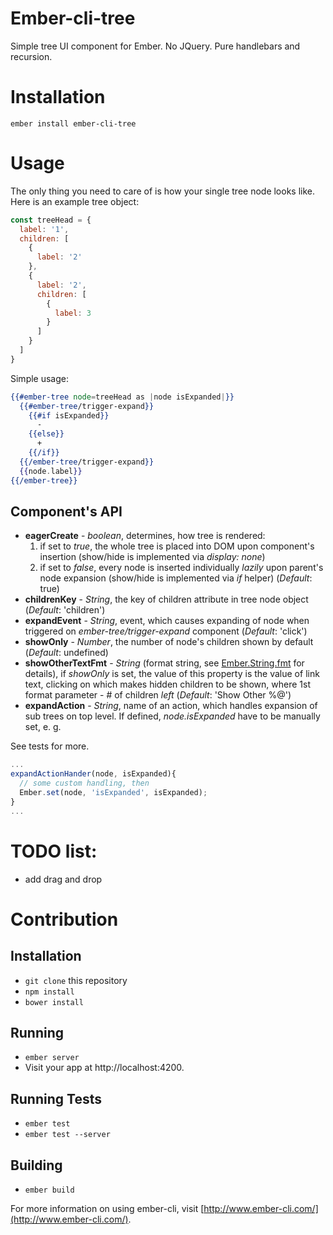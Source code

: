 # Ember-cli-tree

Simple tree UI component for Ember. No JQuery. Pure handlebars and recursion.

# Installation

```
ember install ember-cli-tree
```

# Usage

The only thing you need to care of is how your single tree node looks like.
Here is an example tree object:

```javascript
const treeHead = {
  label: '1',
  children: [
    {
      label: '2'
    },
    {
      label: '2',
      children: [
        {
          label: 3
        }
      ]
    }
  ]
}
```
Simple usage:
```handlebars
{{#ember-tree node=treeHead as |node isExpanded|}}
  {{#ember-tree/trigger-expand}}
    {{#if isExpanded}}
      -
    {{else}}
      +
    {{/if}}
  {{/ember-tree/trigger-expand}}
  {{node.label}}
{{/ember-tree}}
```

## Component's API
* **eagerCreate** - _boolean_, determines, how tree is rendered:
  1. if set to _true_, the whole tree is placed into DOM upon component's
insertion (show/hide is implemented via _display: none_)
  2. if set to _false_, every node is inserted individually _lazily_ upon
parent's node expansion (show/hide is implemented via _if_ helper)
(_Default_: true)
* **childrenKey** - _String_, the key of children attribute in tree node object
(_Default_: 'children')
* **expandEvent** - _String_, event, which causes expanding of node when
triggered on _ember-tree/trigger-expand_ component
(_Default_: 'click')
* **showOnly** - _Number_, the number of node's children shown by default
(_Default_: undefined)
* **showOtherTextFmt** - _String_ (format string, see
[Ember.String.fmt](http://emberjs.com/api/classes/Ember.String.html#method_fmt)
for details), if _showOnly_ is set, the value of this property is the value of
link text, clicking on which makes hidden children to be shown, where 1st
format parameter - # of children _left_
(_Default_: 'Show Other %@')
* **expandAction** - _String_, name of an action, which handles expansion of
sub trees on top level. If defined,
_node.isExpanded_ have to be manually set, e. g.

See tests for more.

```javascript
...
expandActionHander(node, isExpanded){
  // some custom handling, then
  Ember.set(node, 'isExpanded', isExpanded);
}
...

```

# TODO list:
* add drag and drop

# Contribution

## Installation

* `git clone` this repository
* `npm install`
* `bower install`

## Running

* `ember server`
* Visit your app at http://localhost:4200.

## Running Tests

* `ember test`
* `ember test --server`

## Building

* `ember build`

For more information on using ember-cli, visit [http://www.ember-cli.com/](http://www.ember-cli.com/).
